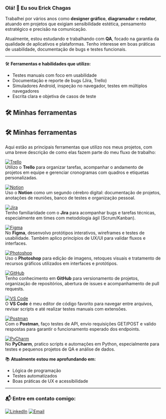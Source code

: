 ### Olá! 👋 Eu sou Erick Chagas

Trabalhei por vários anos como **designer gráfico**, **diagramador** e **redator**, atuando em projetos que exigiam sensibilidade estética, pensamento estratégico e precisão na comunicação.

Atualmente, estou estudando e trabalhando com **QA**, focado na garantia da qualidade de aplicativos e plataformas. Tenho interesse em boas práticas de usabilidade, documentação de bugs e testes funcionais.

---

🛠 **Ferramentas e habilidades que utilizo:**  
- Testes manuais com foco em usabilidade  
- Documentação e reporte de bugs (Jira, Trello)  
- Simuladores Android, inspeção no navegador, testes em múltiplos navegadores  
- Escrita clara e objetiva de casos de teste  

## 🛠️ Minhas ferramentas

## 🛠️ Minhas ferramentas

Aqui estão as principais ferramentas que utilizo nos meus projetos, com uma breve descrição de como elas fazem parte do meu fluxo de trabalho:

[![Trello](https://img.shields.io/badge/Trello-0052CC?style=social&logo=trello&logoColor=blue)](https://trello.com)  
Utilizo o **Trello** para organizar tarefas, acompanhar o andamento de projetos em equipe e gerenciar cronogramas com quadros e etiquetas personalizadas.

[![Notion](https://img.shields.io/badge/Notion-000000?style=social&logo=notion&logoColor=white)](https://www.notion.so)  
Uso o **Notion** como um segundo cérebro digital: documentação de projetos, anotações de reuniões, banco de testes e organização pessoal.

[![Jira](https://img.shields.io/badge/Jira-0052CC?style=social&logo=jira&logoColor=blue)](https://www.atlassian.com/software/jira)  
Tenho familiaridade com o **Jira** para acompanhar bugs e tarefas técnicas, especialmente em times com metodologia ágil (Scrum/Kanban).

[![Figma](https://img.shields.io/badge/Figma-F24E1E?style=social&logo=figma&logoColor=F24E1E)](https://www.figma.com)  
No **Figma**, desenvolvo protótipos interativos, wireframes e testes de usabilidade. Também aplico princípios de UX/UI para validar fluxos e interfaces.

[![Photoshop](https://img.shields.io/badge/Photoshop-31A8FF?style=social&logo=adobephotoshop&logoColor=31A8FF)](https://www.adobe.com/br/products/photoshop.html)  
Uso o **Photoshop** para edição de imagens, retoques visuais e tratamento de recursos gráficos utilizados em interfaces e protótipos.

[![GitHub](https://img.shields.io/badge/GitHub-181717?style=social&logo=github&logoColor=white)](https://github.com)  
Tenho conhecimento em **GitHub** para versionamento de projetos, organização de repositórios, abertura de issues e acompanhamento de pull requests.

[![VS Code](https://img.shields.io/badge/VS_Code-007ACC?style=social&logo=visualstudiocode&logoColor=007ACC)](https://code.visualstudio.com)  
O **VS Code** é meu editor de código favorito para navegar entre arquivos, revisar scripts e até realizar testes manuais com extensões.

[![Postman](https://img.shields.io/badge/Postman-FF6C37?style=social&logo=postman&logoColor=FF6C37)](https://www.postman.com)  
Com o **Postman**, faço testes de API, envio requisições GET/POST e valido respostas para garantir o funcionamento esperado dos endpoints.

[![PyCharm](https://img.shields.io/badge/PyCharm-000000?style=social&logo=pycharm&logoColor=white)](https://www.jetbrains.com/pycharm/)  
No **PyCharm**, pratico scripts e automações em Python, especialmente para testes e pequenos projetos de QA e análise de dados.



📚 **Atualmente estou me aprofundando em:**  
- Lógica de programação  
- Testes automatizados  
- Boas práticas de UX e acessibilidade  

---

### 📬 Entre em contato comigo:
[![LinkedIn](https://img.shields.io/badge/LinkedIn-blue?style=for-the-badge&logo=linkedin)]([https://www.linkedin.com/in/SEU-LINK-AQUI](https://www.linkedin.com/in/erick-oliveira-chagas-a95a69157/))  
[![Email](https://img.shields.io/badge/E--mail-red?style=for-the-badge&logo=gmail)](mailto:erickoliveirachagas@gmail.com)  
